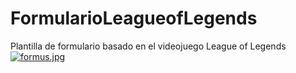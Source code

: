 # FormularioLeagueofLegends
Plantilla de formulario basado en el videojuego League of Legends
[![formus.jpg](https://i.postimg.cc/NFJ8sq6P/formus.jpg)](https://postimg.cc/y3R3jGrF)
